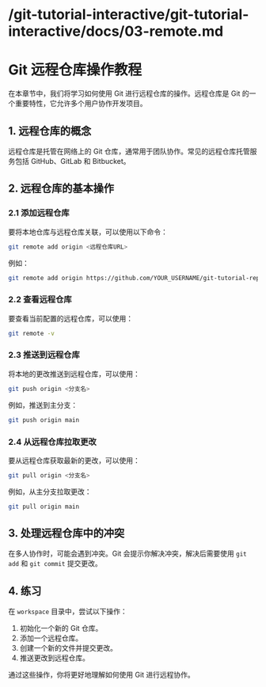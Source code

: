 # /git-tutorial-interactive/git-tutorial-interactive/docs/03-remote.md

# Git 远程仓库操作教程

在本章节中，我们将学习如何使用 Git 进行远程仓库的操作。远程仓库是 Git 的一个重要特性，它允许多个用户协作开发项目。

## 1. 远程仓库的概念

远程仓库是托管在网络上的 Git 仓库，通常用于团队协作。常见的远程仓库托管服务包括 GitHub、GitLab 和 Bitbucket。

## 2. 远程仓库的基本操作

### 2.1 添加远程仓库

要将本地仓库与远程仓库关联，可以使用以下命令：

```bash
git remote add origin <远程仓库URL>
```

例如：

```bash
git remote add origin https://github.com/YOUR_USERNAME/git-tutorial-repository.git
```

### 2.2 查看远程仓库

要查看当前配置的远程仓库，可以使用：

```bash
git remote -v
```

### 2.3 推送到远程仓库

将本地的更改推送到远程仓库，可以使用：

```bash
git push origin <分支名>
```

例如，推送到主分支：

```bash
git push origin main
```

### 2.4 从远程仓库拉取更改

要从远程仓库获取最新的更改，可以使用：

```bash
git pull origin <分支名>
```

例如，从主分支拉取更改：

```bash
git pull origin main
```

## 3. 处理远程仓库中的冲突

在多人协作时，可能会遇到冲突。Git 会提示你解决冲突，解决后需要使用 `git add` 和 `git commit` 提交更改。

## 4. 练习

在 `workspace` 目录中，尝试以下操作：

1. 初始化一个新的 Git 仓库。
2. 添加一个远程仓库。
3. 创建一个新的文件并提交更改。
4. 推送更改到远程仓库。

通过这些操作，你将更好地理解如何使用 Git 进行远程协作。
